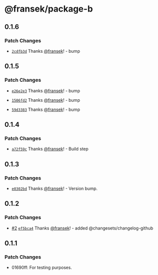 # @fransek/package-b

## 0.1.6

### Patch Changes

- [`2cdfb3d`](https://github.com/fransek/package-monorepo-template/commit/2cdfb3d64643e863c52c5059d77dab36b68c22ab) Thanks [@fransek](https://github.com/fransek)! - bump

## 0.1.5

### Patch Changes

- [`e26e2e3`](https://github.com/fransek/package-monorepo-template/commit/e26e2e3ecf11336775a16cb7af5a6206b0128940) Thanks [@fransek](https://github.com/fransek)! - bump

- [`1506fd2`](https://github.com/fransek/package-monorepo-template/commit/1506fd24db26f92b37080147c190d93ab1790db1) Thanks [@fransek](https://github.com/fransek)! - bump

- [`59d3383`](https://github.com/fransek/package-monorepo-template/commit/59d33839d9c25e9bec93428ba58838d7734e6ef7) Thanks [@fransek](https://github.com/fransek)! - bump

## 0.1.4

### Patch Changes

- [`a72f59c`](https://github.com/fransek/package-monorepo-template/commit/a72f59c2b34402ef30be779bd29514fc55fe13f2) Thanks [@fransek](https://github.com/fransek)! - Build step

## 0.1.3

### Patch Changes

- [`e0302bd`](https://github.com/fransek/package-monorepo-template/commit/e0302bdd081d0ada4b9baf7d8c1a1a8cfa89aa77) Thanks [@fransek](https://github.com/fransek)! - Version bump.

## 0.1.2

### Patch Changes

- [#2](https://github.com/fransek/package-monorepo-template/pull/2) [`ef5bca4`](https://github.com/fransek/package-monorepo-template/commit/ef5bca4374c159143a3fdcca87151bdda061e413) Thanks [@fransek](https://github.com/fransek)! - added @changesets/changelog-github

## 0.1.1

### Patch Changes

- 01690ff: For testing purposes.

